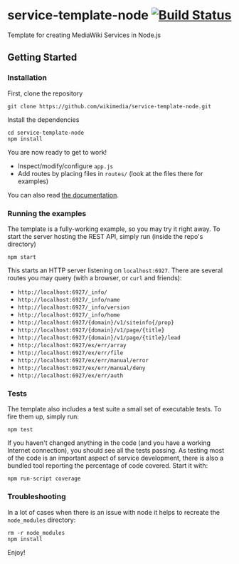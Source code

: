# service-template-node [![Build Status](https://travis-ci.org/wikimedia/service-template-node.svg?branch=master)](https://travis-ci.org/wikimedia/service-template-node)

Template for creating MediaWiki Services in Node.js

## Getting Started

### Installation

First, clone the repository

```
git clone https://github.com/wikimedia/service-template-node.git
```

Install the dependencies

```
cd service-template-node
npm install
```

You are now ready to get to work!

* Inspect/modify/configure `app.js`
* Add routes by placing files in `routes/` (look at the files there for examples)

You can also read [the documentation](https://www.mediawiki.org/wiki/ServiceTemplateNode).

### Running the examples

The template is a fully-working example, so you may try it right away. To
start the server hosting the REST API, simply run (inside the repo's directory)

```
npm start
```

This starts an HTTP server listening on `localhost:6927`. There are several
routes you may query (with a browser, or `curl` and friends):

* `http://localhost:6927/_info/`
* `http://localhost:6927/_info/name`
* `http://localhost:6927/_info/version`
* `http://localhost:6927/_info/home`
* `http://localhost:6927/{domain}/v1/siteinfo{/prop}`
* `http://localhost:6927/{domain}/v1/page/{title}`
* `http://localhost:6927/{domain}/v1/page/{title}/lead`
* `http://localhost:6927/ex/err/array`
* `http://localhost:6927/ex/err/file`
* `http://localhost:6927/ex/err/manual/error`
* `http://localhost:6927/ex/err/manual/deny`
* `http://localhost:6927/ex/err/auth`

### Tests

The template also includes a test suite a small set of executable tests. To fire
them up, simply run:

```
npm test
```

If you haven't changed anything in the code (and you have a working Internet
connection), you should see all the tests passing. As testing most of the code
is an important aspect of service development, there is also a bundled tool
reporting the percentage of code covered. Start it with:

```
npm run-script coverage
```

### Troubleshooting

In a lot of cases when there is an issue with node it helps to recreate the
`node_modules` directory:

```
rm -r node_modules
npm install
```

Enjoy!

